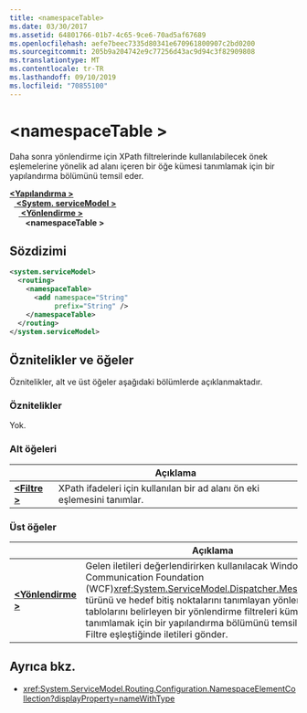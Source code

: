 ```yaml
---
title: <namespaceTable>
ms.date: 03/30/2017
ms.assetid: 64801766-01b7-4c65-9ce6-70ad5af67689
ms.openlocfilehash: aefe7beec7335d80341e670961800907c2bd0200
ms.sourcegitcommit: 205b9a204742e9c77256d43ac9d94c3f82909808
ms.translationtype: MT
ms.contentlocale: tr-TR
ms.lasthandoff: 09/10/2019
ms.locfileid: "70855100"
---
```

# <a name="namespacetable"></a>\<namespaceTable >

Daha sonra yönlendirme için XPath filtrelerinde kullanılabilecek önek eşlemelerine yönelik ad alanı içeren bir öğe kümesi tanımlamak için bir yapılandırma bölümünü temsil eder.

[ **\<Yapılandırma >** ](../configuration-element.md)\
&nbsp;&nbsp;[ **\<System. serviceModel >** ](system-servicemodel.md)\
&nbsp;&nbsp;&nbsp;&nbsp;[ **\<Yönlendirme >** ](routing.md)\
&nbsp;&nbsp;&nbsp;&nbsp;&nbsp;&nbsp; **\<namespaceTable >**  
  
## <a name="syntax"></a>Sözdizimi  
  
```xml  
<system.serviceModel>
  <routing>
    <namespaceTable>
      <add namespace="String"
           prefix="String" />
    </namespaceTable>
  </routing>
</system.serviceModel>
```  
  
## <a name="attributes-and-elements"></a>Öznitelikler ve öğeler

Öznitelikler, alt ve üst öğeler aşağıdaki bölümlerde açıklanmaktadır.

### <a name="attributes"></a>Öznitelikler

Yok.

### <a name="child-elements"></a>Alt öğeleri

|     | Açıklama |
| --- | ----------- |
| [ **\<Filtre >** ](filter.md) | XPath ifadeleri için kullanılan bir ad alanı ön eki eşlemesini tanımlar. |

### <a name="parent-elements"></a>Üst öğeler

|     | Açıklama |
| --- | ----------- |
| [ **\<Yönlendirme >** ](routing.md) | Gelen iletileri değerlendirirken kullanılacak Windows Communication Foundation (WCF)<xref:System.ServiceModel.Dispatcher.MessageFilter> türünü ve hedef bitiş noktalarını tanımlayan yönlendirme tablolarını belirleyen bir yönlendirme filtreleri kümesini tanımlamak için bir yapılandırma bölümünü temsil eder. Filtre eşleştiğinde iletileri gönder. |

## <a name="see-also"></a>Ayrıca bkz.

- <xref:System.ServiceModel.Routing.Configuration.NamespaceElementCollection?displayProperty=nameWithType>
